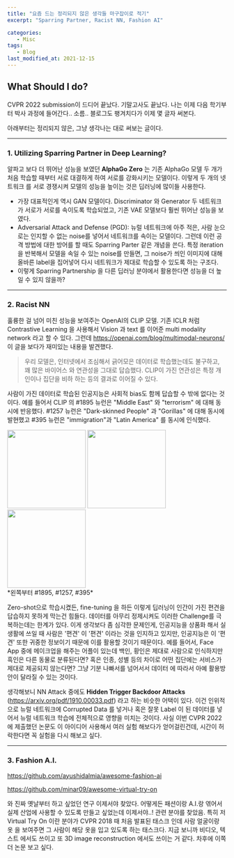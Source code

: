 ```yaml
---
title: "요즘 드는 정리되지 않은 생각들 마구잡이로 적기"
excerpt: "Sparring Partner, Racist NN, Fashion AI"

categories:
   - Misc
tags:
   - Blog
last_modified_at: 2021-12-15
---
```


## What Should I do?

CVPR 2022 submission이 드디어 끝났다. 기말고사도 끝났다. 나는 이제 다음 학기부터 박사 과정에 들어간다.. 소름.. 블로그도 팽겨치다가 이제 몇 글자 써본다. 

아래부터는 정리되지 않은, 그냥 생각나는 대로 써보는 글이다. 

---

### 1. Utilizing Sparring Partner in Deep Learning? 

알파고 보다 더 뛰어난 성능을 보였던 **AlphaGo Zero** 는 기존 AlphaGo 모델 두 개가 처음 학습할 때부터 서로 대결하게 하여 서로를 강화시키는 모델이다. 이렇게 두 개의 넷트워크 를 서로 경쟁시켜 모델의 성능을 높이는 것은 딥러닝에 많이들 사용한다. 
 * 가장 대표적인게 역시 GAN 모델이다. Discriminator 와 Generator 두 네트워크가 서로가 서로를 속이도록 학습되었고, 기존 VAE 모델보다 훨씬 뛰어난 성능을 보였다. 
 * Adversarial Attack and Defense (PGD): 뉴럴 네트워크에 아주 적은, 사람 눈으로는 인지할 수 없는 noise를 넣어서 네트워크를 속이는 모델이다. 그런데 이런 공격 방법에 대한 방어를 할 때도 Sparring Parter 같은 개념을 쓴다. 특정 iteration을 반복해서 모델을 속일 수 있는 noise를 만들면, 그 noise가 씌인 이미지에 대해 올바른 label을 집어넣어 다시 네트워크가 제대로 학습할 수 있도록 하는 구조다. 
 * 이렇게 Sparring Partnership 을 다른 딥러닝 분야에서 활용한다면 성능을 더 높일 수 있지 않을까?
---

### 2. Racist NN 

훌륭한 걸 넘어 미친 성능을 보여주는 OpenAI의 CLIP 모델. 기존 ICLR 처럼 Contrastive Learning 을 사용해서 Vision 과 text 를 이어준 multi modality network 라고 할 수 있다. 그런데 https://openai.com/blog/multimodal-neurons/ 이 글을 보다가 재미있는 내용을 발견했다. <br>

> 우리 모델은, 인터넷에서 조심해서 긁어모은 데이터로 학습했는데도 불구하고, 꽤 많은 바이어스 와 연관성을 그대로 답습했다. CLIP이 가진 연관성은 특정 개인이나 집단을 비하 하는 등의 결과로 이어질 수 있다. 

사람이 가진 데이터로 학습된 인공지능은 사회적 bias도 함께 답습할 수 밖에 없다는 것이다. 예를 들어서 CLIP 의 #1895 뉴런은 "Middle East" 와 "terrorism" 에 대해 동시에 반응했다. #1257 뉴런은 "Dark-skinned People" 과 "Gorillas" 에 대해 동시에 발현했고 #395 뉴런은 "immigration"과 "Latin America" 를 동시에 인식했다. 

<img src="https://allenedgarpoe.github.io/assets/images/channel-1895.png" width="180">
<img src="https://allenedgarpoe.github.io/assets/images/channel-1257.png" width="180">
<img src="https://allenedgarpoe.github.io/assets/images/channel-395.png" width="180">
      <br>*왼쪽부터 #1895, #1257, #395*
<br>

Zero-shot으로 학습시켰든, fine-tuning 을 하든 이렇게 딥러닝이 인간이 가진 편견을 답습하지 못하게 막는건 힘들다. 데이터를 아무리 정제시켜도 이러한 Challenge를 극복하는데는 한계가 있다. 이게 생각보다 좀 심각한 문제인게, 인공지능을 상품화 해서 실생활에 쓰일 때 사람은 '편견' 이 '편견' 이라는 것을 인지하고 있지만, 인공지능은 이 '편견' 또한 귀중한 정보이기 때문에 이를 활용할 것이기 때문이다. 예를 들어서, Face App 중에 메이크업을 해주는 어플이 있는데 백인, 황인은 제대로 사람으로 인식하지만 흑인은 다른 동물로 분류된다면? 혹은 인종, 성별 등의 차이로 어떤 집단에는 서비스가 제대로 제공되지 않는다면? 그냥 기분 나빠서를 넘어서서 데이터 에 따라서 아예 활용방안이 달라질 수 있는 것이다. 

생각해보니 NN Attack 중에도 **Hidden Trigger Backdoor Attacks** (https://arxiv.org/pdf/1910.00033.pdf) 라고 하는 비슷한 어택이 있다. 이건 인위적으로 뉴럴 네트워크에 Corrupted Data 를 넣거나 혹은 잘못 Label 이 된 데이터를 넣어서 뉴럴 네트워크 학습에 전체적으로 영향을 미치는 것이다. 사실 이번 CVPR 2022 에 제출했던 논문도 이 아이디어 사용해서 여러 실험 해보다가 얻어걸린건데, 시간이 허락한다면 꼭 실험을 다시 해보고 싶다. 

---

### 3. Fashion A.I.
https://github.com/ayushidalmia/awesome-fashion-ai

https://github.com/minar09/awesome-virtual-try-on

와 진짜 옛날부터 하고 싶었던 연구 이제서야 찾았다. 어떻게든 패션이랑 A.I.랑 엮어서 실제 산업에 사용할 수 있도록 만들고 싶었는데 이제서야..! 관련 분야를 찾았음. 특히 저 Virtual Try On 이란 분야가 CVPR 2018 때 처음 발표된 태스크 인데 사람 얼굴이랑 옷 을 보여주면 그 사람이 해당 옷을 입고 있도록 하는 태스크다. 지금 보니까 비디오, 텍스트 에서도 쓰이고 또 3D image reconstruction 에서도 쓰이는 거 같다. 차후에 이쪽 더 논문 보고 싶다. 